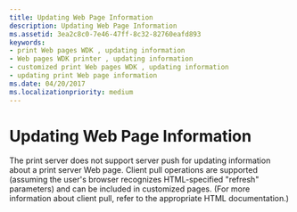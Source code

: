 ```yaml
---
title: Updating Web Page Information
description: Updating Web Page Information
ms.assetid: 3ea2c8c0-7e46-47ff-8c32-82760eafd893
keywords:
- print Web pages WDK , updating information
- Web pages WDK printer , updating information
- customized print Web pages WDK , updating information
- updating print Web page information
ms.date: 04/20/2017
ms.localizationpriority: medium
---
```


# Updating Web Page Information





The print server does not support server push for updating information about a print server Web page. Client pull operations are supported (assuming the user's browser recognizes HTML-specified "refresh" parameters) and can be included in customized pages. (For more information about client pull, refer to the appropriate HTML documentation.)

 

 




